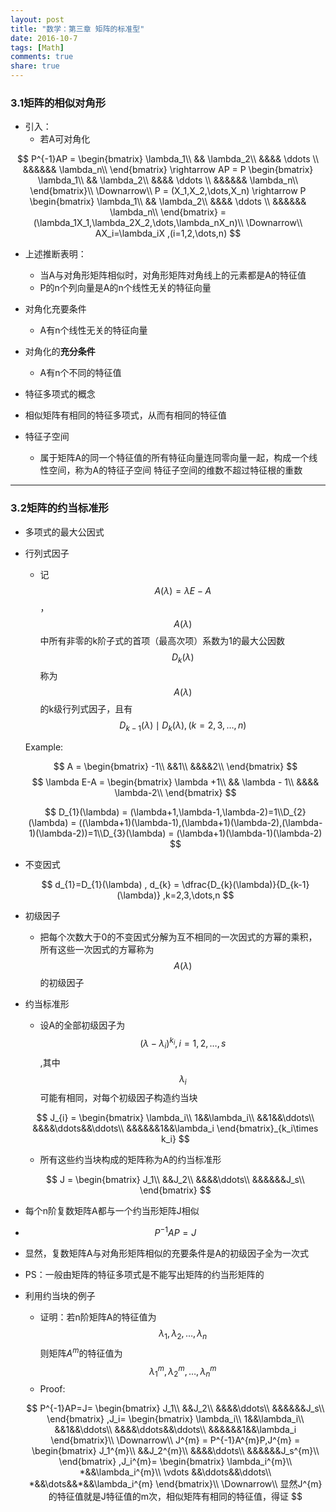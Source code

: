 ```yaml
---
layout: post
title: "数学：第三章 矩阵的标准型"
date: 2016-10-7
tags: [Math]
comments: true
share: true
---
```


### 3.1矩阵的相似对角形

- 引入：
  - 若A可对角化

$$
P^{-1}AP = 
\begin{bmatrix}
\lambda_1\\
&& \lambda_2\\
&&&& \ddots \\
&&&&&& \lambda_n\\
\end{bmatrix}
\rightarrow 
AP = P
\begin{bmatrix}
\lambda_1\\
&& \lambda_2\\
&&&& \ddots \\
&&&&&& \lambda_n\\
\end{bmatrix}\\
\Downarrow\\
P = (X_1,X_2,\dots,X_n)
\rightarrow
P
\begin{bmatrix}
\lambda_1\\
&& \lambda_2\\
&&&& \ddots \\
&&&&&& \lambda_n\\
\end{bmatrix}
=(\lambda_1X_1,\lambda_2X_2,\dots,\lambda_nX_n)\\
\Downarrow\\
AX_i=\lambda_iX ,(i=1,2,\dots,n)
$$

- 上述推断表明：
  - 当A与对角形矩阵相似时，对角形矩阵对角线上的元素都是A的特征值
  - P的n个列向量是A的n个线性无关的特征向量


- 对角化充要条件
  - A有n个线性无关的特征向量
- 对角化的**充分条件**
  - A有n个不同的特征值
- 特征多项式的概念
- 相似矩阵有相同的特征多项式，从而有相同的特征值
- 特征子空间
  - 属于矩阵A的同一个特征值的所有特征向量连同零向量一起，构成一个线性空间，称为A的特征子空间
    特征子空间的维数不超过特征根的重数

----

### 3.2矩阵的约当标准形
- 多项式的最大公因式

- 行列式因子

  - 记 $$A(\lambda) = \lambda E-A$$，$$A(\lambda)$$中所有非零的k阶子式的首项（最高次项）系数为1的最大公因数$$D_{k}(\lambda)$$称为$$A(\lambda)$$的k级行列式因子，且有$$D_{k-1}(\lambda) \mid D_{k}(\lambda) , (k=2,3,\dots,n)$$

  Example:

  $$
  A = 
  \begin{bmatrix}
  -1\\
  &&1\\
  &&&&2\\
  \end{bmatrix}
  $$
  $$
  \lambda E-A = 
  \begin{bmatrix}
  \lambda +1\\
  && \lambda - 1\\
  &&&& \lambda-2\\
  \end{bmatrix}
  $$

  $$
  D_{1}(\lambda) = (\lambda+1,\lambda-1,\lambda-2)=1\\D_{2}(\lambda) = ((\lambda+1)(\lambda-1),(\lambda+1)(\lambda-2),(\lambda-1)(\lambda-2))=1\\D_{3}(\lambda) = (\lambda+1)(\lambda-1)(\lambda-2)
  $$









- 不变因式

  $$
  d_{1}=D_{1}(\lambda) , d_{k} = \dfrac{D_{k}(\lambda)}{D_{k-1}(\lambda)}  ,k=2,3,\dots,n
  $$

- 初级因子
  - 把每个次数大于0的不变因式分解为互不相同的一次因式的方幂的乘积，所有这些一次因式的方幂称为$$A(\lambda)$$的初级因子


- 约当标准形
  - 设A的全部初级因子为$$(\lambda-\lambda_i)^{k_i} , i= 1,2,\dots,s$$,其中$$\lambda_i$$可能有相同，对每个初级因子构造约当块

  $$
  J_{i} = 
  \begin{bmatrix}
  \lambda_i\\
  1&&\lambda_i\\
  &&1&&\ddots\\
  &&&&\ddots&&\ddots\\
  &&&&&&1&&\lambda_i
  \end{bmatrix}_{k_i\times k_i}
  $$
  

  - 所有这些约当块构成的矩阵称为A的约当标准形

  $$
  J  =
  \begin{bmatrix}
  J_1\\
  &&J_2\\
  &&&&\ddots\\
  &&&&&&J_s\\
  \end{bmatrix}
  $$

- 每个n阶复数矩阵A都与一个约当形矩阵J相似

- $$
  P^{-1}AP=J
  $$

- 显然，复数矩阵A与对角形矩阵相似的充要条件是A的初级因子全为一次式

- PS：一般由矩阵的特征多项式是不能写出矩阵的约当形矩阵的


- 利用约当块的例子

  - 证明：若n阶矩阵A的特征值为$$\lambda_1,\lambda_2,\dots,\lambda_n$$则矩阵$A^{m}$的特征值为$$\lambda_1^{m},\lambda_2^{m},\dots,\lambda_n^{m}$$
  - Proof:

  $$
  P^{-1}AP=J=
  \begin{bmatrix}
  J_1\\
  &&J_2\\
  &&&&\ddots\\
  &&&&&&J_s\\
  \end{bmatrix}
  ,J_i=
  \begin{bmatrix}
  \lambda_i\\
  1&&\lambda_i\\
  &&1&&\ddots\\
  &&&&\ddots&&\ddots\\
  &&&&&&1&&\lambda_i
  \end{bmatrix}\\
  \Downarrow\\
  J^{m} = P^{-1}A^{m}P,J^{m} = 
  \begin{bmatrix}
  J_1^{m}\\
  &&J_2^{m}\\
  &&&&\ddots\\
  &&&&&&J_s^{m}\\
  \end{bmatrix}
  ,J_i^{m}=
  \begin{bmatrix}
  \lambda_i^{m}\\
  *&&\lambda_i^{m}\\
  \vdots &&\ddots&&\ddots\\
  *&&\dots&&*&&\lambda_i^{m}
  \end{bmatrix}\\
  \Downarrow\\
  显然J^{m}的特征值就是J特征值的m次，相似矩阵有相同的特征值，得证
  $$





